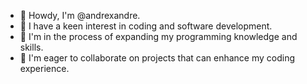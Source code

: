 - 👋 Howdy, I'm @andrexandre.
- 👀 I have a keen interest in coding and software development.
- 🌱 I'm in the process of expanding my programming knowledge and skills.
- 💞️ I'm eager to collaborate on projects that can enhance my coding experience.

<!---
- 📫 How to reach me ...
andrexandre/andrexandre is a ✨ special ✨ repository because its `README.md` (this file) appears on your GitHub profile.
You can click the Preview link to take a look at your changes.
--->
